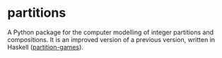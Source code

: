 # partitions
A Python package for the computer modelling of integer partitions and compositions. It is an improved version of a previous version, written in Haskell ([partition-games](https://github.com/pbo/partition-games)).
